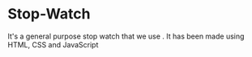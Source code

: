 # Stop-Watch
It's a general purpose stop watch that we use . It has been made using HTML, CSS and JavaScript
